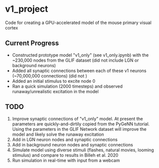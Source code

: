 # v1_project
Code for creating a GPU-accelerated model of the mouse primary visual cortex

## Current Progress
- Constructed prototype model "v1_only" (see v1_only.ipynb) with the ~230,000 nodes from the GLIF dataset (did not include LGN or background neurons)
- Added all synaptic connections between each of these v1 neurons (~70,000,000 connections) (did not )
- Added an initial stimulus to excite node 0
- Ran a quick simulation (2000 timesteps) and observed runaway/unrealistic excitation in the model 



## TODO
1. Improve synaptic connections of "v1_only" model. At present the parameters are quickly-and-dirtily copied from the PyGeNN tutorial. Using the parameters in the GLIF Network dataset will improve the model and likely solve the runaway excitation
2. Add in LGN neuron nodes and synaptic connections
3. Add in background neuron nodes and synaptic connections 
4. Simulate model using diverse stimuli (flashes, natural movies, looming stimulus) and compare to results in Billeh et al. 2020 
5. Run simulation in real-time with input from a webcam